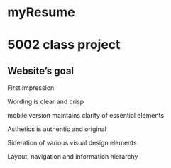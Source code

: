 # myResume
# 5002 class project


## Website’s goal

First impression

Wording is clear and crisp 

mobile version maintains clarity of essential elements

Asthetics is authentic and original 

Sideration of various visual design elements

Layout, navigation and information hierarchy
